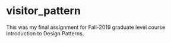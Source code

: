 # visitor_pattern

This was my final assignment for Fall-2019 graduate level course Introduction to Design Patterns.
